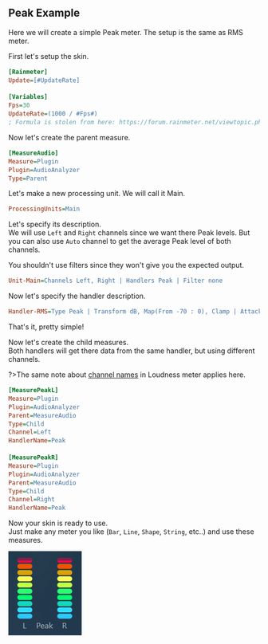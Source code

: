 ## Peak Example

Here we will create a simple Peak meter. The setup is the same as RMS meter.

First let's setup the skin.

```ini
[Rainmeter]
Update=[#UpdateRate]

[Variables]
Fps=30
UpdateRate=(1000 / #Fps#)
; Formula is stolen from here: https://forum.rainmeter.net/viewtopic.php?t=26831#p140108
```

Now let's create the parent measure.

```ini
[MeasureAudio]
Measure=Plugin
Plugin=AudioAnalyzer
Type=Parent
```

Let's make a new processing unit. We will call it Main.

```ini
ProcessingUnits=Main
```

Let's specify its description.<br/>
We will use `Left` and `Right` channels since we want there Peak levels. But you can also use `Auto` channel to get the average Peak level of both channels.

You shouldn't use filters since they won't give you the expected output.

```ini
Unit-Main=Channels Left, Right | Handlers Peak | Filter none
```

Now let's specify the handler description.

```ini
Handler-RMS=Type Peak | Transform dB, Map(From -70 : 0), Clamp | Attack 20 | Decay 40 | UpdateRate #Fps#
```

That's it, pretty simple!

Now let's create the child measures.<br/>
Both handlers will get there data from the same handler, but using different channels.

?>The same note about [channel names](/docs/usage-examples/loudness?id=channels) in Loudness meter applies here.

```ini
[MeasurePeakL]
Measure=Plugin
Plugin=AudioAnalyzer
Parent=MeasureAudio
Type=Child
Channel=Left
HandlerName=Peak

[MeasurePeakR]
Measure=Plugin
Plugin=AudioAnalyzer
Parent=MeasureAudio
Type=Child
Channel=Right
HandlerName=Peak
```

Now your skin is ready to use.<br/>
Just make any meter you like (`Bar`, `Line`, `Shape`, `String`, etc..) and use these measures.

<img src="docs\usage-examples\resources\peak.png" title="Peak meter" />

